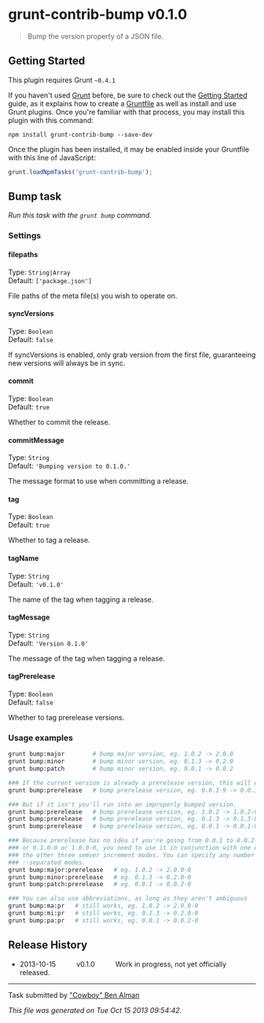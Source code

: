 # grunt-contrib-bump v0.1.0

> Bump the version property of a JSON file.



## Getting Started
This plugin requires Grunt `~0.4.1`

If you haven't used [Grunt](http://gruntjs.com/) before, be sure to check out the [Getting Started](http://gruntjs.com/getting-started) guide, as it explains how to create a [Gruntfile](http://gruntjs.com/sample-gruntfile) as well as install and use Grunt plugins. Once you're familiar with that process, you may install this plugin with this command:

```shell
npm install grunt-contrib-bump --save-dev
```

Once the plugin has been installed, it may be enabled inside your Gruntfile with this line of JavaScript:

```js
grunt.loadNpmTasks('grunt-contrib-bump');
```




## Bump task
_Run this task with the `grunt bump` command._


### Settings

#### filepaths
Type: `String|Array`  
Default: `['package.json']`

File paths of the meta file(s) you wish to operate on.

#### syncVersions
Type: `Boolean`  
Default: `false`

If syncVersions is enabled, only grab version from the first file, guaranteeing new versions will always be in sync.

#### commit
Type: `Boolean`  
Default: `true`

Whether to commit the release.

#### commitMessage
Type: `String`  
Default: `'Bumping version to 0.1.0.'`

The message format to use when committing a release.

#### tag
Type: `Boolean`  
Default: `true`

Whether to tag a release.

#### tagName
Type: `String`  
Default: `'v0.1.0'`

The name of the tag when tagging a release.

#### tagMessage
Type: `String`  
Default: `'Version 0.1.0'`

The message of the tag when tagging a release.

#### tagPrerelease
Type: `Boolean`  
Default: `false`

Whether to tag prerelease versions.

### Usage examples

```bash
grunt bump:major        # bump major version, eg. 1.0.2 -> 2.0.0
grunt bump:minor        # bump minor version, eg. 0.1.3 -> 0.2.0
grunt bump:patch        # bump minor version, eg. 0.0.1 -> 0.0.2

### If the current version is already a prerelease version, this will work.
grunt bump:prerelease   # bump prerelease version, eg. 0.0.1-9 -> 0.0.1-10

### But if it isn't you'll run into an improperly bumped version.
grunt bump:prerelease   # bump prerelease version, eg. 1.0.2 -> 1.0.2-0
grunt bump:prerelease   # bump prerelease version, eg. 0.1.3 -> 0.1.3-0
grunt bump:prerelease   # bump prerelease version, eg. 0.0.1 -> 0.0.1-0

### Because prerelease has no idea if you're going from 0.0.1 to 0.0.2-0
### or 0.1.0-0 or 1.0.0-0, you need to use it in conjunction with one of
### the other three semver increment modes. You can specify any number of
### :-separated modes.
grunt bump:major:prerelease   # eg. 1.0.2 -> 2.0.0-0
grunt bump:minor:prerelease   # eg. 0.1.3 -> 0.2.0-0
grunt bump:patch:prerelease   # eg. 0.0.1 -> 0.0.2-0

### You can also use abbreviations, as long as they aren't ambiguous
grunt bump:ma:pr   # still works, eg. 1.0.2 -> 2.0.0-0
grunt bump:mi:pr   # still works, eg. 0.1.3 -> 0.2.0-0
grunt bump:pa:pr   # still works, eg. 0.0.1 -> 0.0.2-0
```


## Release History

 * 2013-10-15   v0.1.0   Work in progress, not yet officially released.

---

Task submitted by ["Cowboy" Ben Alman](http://benalman.com/)

*This file was generated on Tue Oct 15 2013 09:54:42.*
